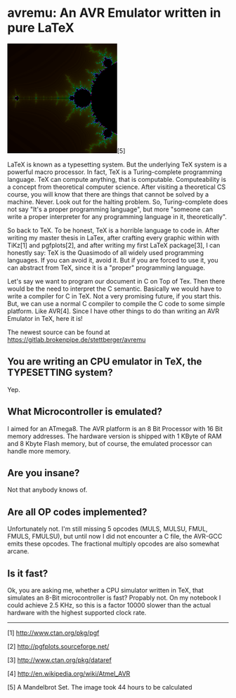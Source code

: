 avremu: An AVR Emulator written in pure LaTeX
======================================================

![A Mandelbrot Set. The image took 6 hours to be calculated](imgs/mandelbrot-250x250.png)[5]

LaTeX is known as a typesetting system. But the underlying TeX system
is a powerful macro processor. In fact, TeX is a Turing-complete
programming language. TeX can compute anything, that is
computable. Computeability is a concept from theoretical computer
science. After visiting a theoretical CS course, you will know that
there are things that cannot be solved by a machine. Never. Look out
for the halting problem. So, Turing-complete does not say "It's a
proper programming language", but more "someone can write a proper
interpreter for any programming language in it, theoretically".

So back to TeX. To be honest, TeX is a horrible language to code
in. After writing my master thesis in LaTex, after crafting every
graphic within with TiKz[1] and pgfplots[2], and after writing my
first LaTeX package[3], I can honestly say: TeX is the Quasimodo of
all widely used programming languages. If you can avoid it, avoid it.
But if you are forced to use it, you can abstract from TeX, since it
is a "proper" programming language.

Let's say we want to program our document in C on Top of Tex. Then
there would be the need to interpret the C semantic. Basically we
would have to write a compiler for C in TeX. Not a very promising
future, if you start this. But, we can use a normal C compiler to
compile the C code to some simple platform. Like AVR[4]. Since I have
other things to do than writing an AVR Emulator in TeX, here it is!

The newest source can be found at https://gitlab.brokenpipe.de/stettberger/avremu

## You are writing an CPU emulator in TeX, the TYPESETTING system? ##

Yep.

## What Microcontroller is emulated? ##

I aimed for an ATmega8. The AVR platform is an 8 Bit Processor with 16
Bit memory addresses. The hardware version is shipped with 1 KByte of
RAM and 8 Kbyte Flash memory, but of course, the emulated processor
can handle more memory.

## Are you insane? ##

Not that anybody knows of.

## Are all OP codes implemented? ##

Unfortunately not. I'm still missing 5 opcodes (MULS, MULSU, FMUL,
FMULS, FMULSU), but until now I did not encounter a C file, the
AVR-GCC emits these opcodes. The fractional multiply opcodes are also
somewhat arcane.

## Is it fast? ##

Ok, you are asking me, whether a CPU simulator written in TeX, that
simulates an 8-Bit microcontroller is fast? Propably not. On my
notebook I could achieve 2.5 KHz, so this is a factor 10000 slower
than the actual hardware with the highest supported clock rate.

-----

[1] http://www.ctan.org/pkg/pgf

[2] http://pgfplots.sourceforge.net/

[3] http://www.ctan.org/pkg/dataref

[4] http://en.wikipedia.org/wiki/Atmel_AVR

[5] A Mandelbrot Set. The image took 44 hours to be calculated
